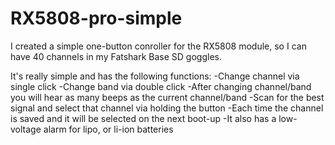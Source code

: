 # RX5808-pro-simple
I created a simple one-button conroller for the RX5808 module, so I can have 40 channels in my Fatshark Base SD goggles.

It's really simple and has the following functions:
-Change channel via single click
-Change band via double click
-After changing channel/band you will hear as many beeps as the current channel/band
-Scan for the best signal and select that channel via holding the button
-Each time the channel is saved and it will be selected on the next boot-up
-It also has a low-voltage alarm for lipo, or li-ion batteries
